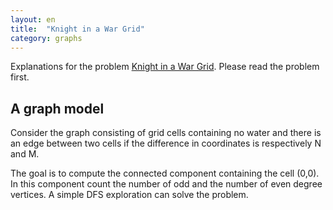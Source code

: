 ```yaml
---
layout: en
title:  "Knight in a War Grid"
category: graphs
---
```


Explanations for the problem [Knight in a War Grid](https://uva.onlinejudge.org/index.php?option=onlinejudge&page=show_problem&problem=3057). Please read the problem first.

## A graph model

Consider the graph consisting of grid cells containing no water and there is an edge between two cells if the difference in coordinates is respectively N and M.

The goal is to compute the connected component containing the cell (0,0).  In this component count the number of odd and the number of even degree vertices.  A simple DFS exploration can solve the problem.
